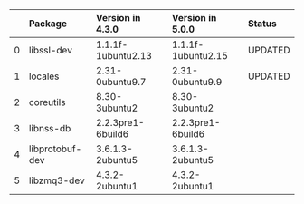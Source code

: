 <!-- markdown-link-check-disable -->

|    | Package         | Version in 4.3.0   | Version in 5.0.0   | Status   |
|---:|:----------------|:-------------------|:-------------------|:---------|
|  0 | libssl-dev      | 1.1.1f-1ubuntu2.13 | 1.1.1f-1ubuntu2.15 | UPDATED  |
|  1 | locales         | 2.31-0ubuntu9.7    | 2.31-0ubuntu9.9    | UPDATED  |
|  2 | coreutils       | 8.30-3ubuntu2      | 8.30-3ubuntu2      |          |
|  3 | libnss-db       | 2.2.3pre1-6build6  | 2.2.3pre1-6build6  |          |
|  4 | libprotobuf-dev | 3.6.1.3-2ubuntu5   | 3.6.1.3-2ubuntu5   |          |
|  5 | libzmq3-dev     | 4.3.2-2ubuntu1     | 4.3.2-2ubuntu1     |          |